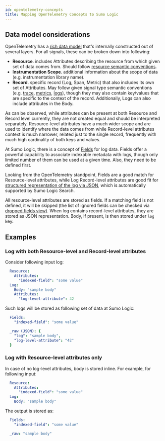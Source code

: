 ```yaml
---
id: opentelemetry-concepts
title: Mapping OpenTelemetry Concepts to Sumo Logic
---
```


## Data model considerations

OpenTelemetry has a [rich data model][rich data model] that's internally constructed out of several layers. For all signals, these can be broken down into following:

- **Resource**. includes Attributes describing the resource from which given set of data comes from. Should follow [resource semantic conventions][resource semantic conventions].
- **Instrumentation Scope**. additional information about the scope of data (e.g. instrumentation library name).
- **Record**. specific record (Log, Span, Metric) that also includes its own set of Attributes. May follow given signal type semantic conventions (e.g. [trace][trace], [metrics][metrics], [logs][logs]), though they may also contain key/values that are specific to the context of the record. Additionally, Logs can also include attributes in the Body.

As can be observed, while attributes can be present at both Resource and Record level currently, they are not created equal and should be interpreted separately. Resource-level attributes have a much wider scope and are used to identify where the data comes from while Record-level attributes context is much narrower, related just to the single record, frequently with much high cardinality of both keys and values.

At Sumo Logic, there is a concept of [Fields](/docs/manage/fields) for log data. Fields offer a powerful capability to associate indexable metadata with logs, though only limited number of them can be used at a given time. Also, they need to be defined first.

Looking from the OpenTelemetry standpoint, Fields are a good match for Resource-level attributes, while Log Record-level attributes are good fit for [structured representation of the log via JSON][structured representation of the log via JSON], which is automatically supported by Sumo Logic Search.

All resource-level attributes are stored as fields. If a matching field is not defined, it will be skipped (the list of ignored fields can be checked via [dropped fields view][dropped fields view]). When log contains record-level attributes, they are stored as JSON representation. Body, if present, is then stored under `log` key.

## Examples

### Log with both Resource-level and Record-level attributes

Consider following input log:

```yaml
  Resource:
    Attributes:
      "indexed-field": "some value"
  Log:
    Body: "sample body"
    Attributes:
      "log-level-attribute": 42
```

Such logs will be stored as following set of data at Sumo Logic:

```yaml
  Fields:
    "indexed-field": "some value"

  _raw (JSON): {
    "log": "sample body",
    "log-level-attribute": "42"
  }
```

### Log with Resource-level attributes only

In case of no log-level attributes, body is stored inline. For example, for following input:

```yaml
  Resource:
    Attributes:
      "indexed-field": "some value"
  Log:
    Body: "sample body"
```

The output is stored as:

```yaml
  Fields:
    "indexed-field": "some value"

  _raw: "sample body"
```

[rich data model]: https://github.com/open-telemetry/opentelemetry-proto/tree/main/opentelemetry/proto
[resource semantic conventions]: https://github.com/open-telemetry/opentelemetry-specification/tree/main/specification/resource/semantic_conventions
[trace]: https://github.com/open-telemetry/opentelemetry-specification/tree/main/specification/trace/semantic_conventions
[metrics]: https://github.com/open-telemetry/opentelemetry-specification/tree/main/specification/metrics/semantic_conventions
[logs]: https://github.com/open-telemetry/opentelemetry-specification/tree/main/specification/logs/semantic_conventions
[structured representation of the log via JSON]: https://help.sumologic.com/docs/search/get-started-with-search/search-basics/view-search-results-json-logs
[dropped fields view]: https://help.sumologic.com/docs/manage/fields/#view-dropped-fields
